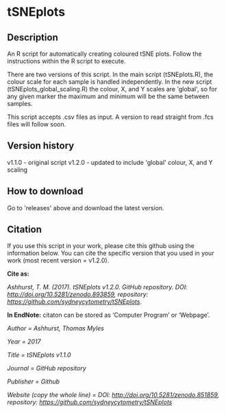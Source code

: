 # tSNEplots
## Description ##
An R script for automatically creating coloured tSNE plots. Follow the instructions within the R script to execute.

There are two versions of this script. In the main script (tSNEplots.R), the colour scale for each sample is handled independently. In the new script (tSNEplots_global_scaling.R) the colour, X, and Y scales are 'global', so for any given marker the maximum and minimum will be the same between samples.

This script accepts .csv files as input. A version to read straight from .fcs files will follow soon.

## Version history ##
v1.1.0 - original script
v1.2.0 - updated to include 'global' colour, X, and Y scaling

## How to download ##

Go to 'releases' above and download the latest version. 

## Citation ##

If you use this script in your work, please cite this github using the information below. You can cite the specific version that you used in your work (most recent version = v1.2.0).

**Cite as:**

*Ashhurst, T. M. (2017). tSNEplots v1.2.0. GitHub repository. DOI: http://doi.org/10.5281/zenodo.893859, repository: https://github.com/sydneycytometry/tSNEplots.*

**In EndNote:** citaton can be stored as ‘Computer Program’ or ‘Webpage’.

*Author =					                Ashhurst, Thomas Myles*

*Year =						                2017*

*Title =						              tSNEplots v1.1.0*

*Journal = 				                GitHub repository*

*Publisher = 			                Github*

*Website (copy the whole line) = 	DOI: http://doi.org/10.5281/zenodo.851859, repository: https://github.com/sydneycytometry/tSNEplots*


